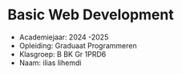 # Basic Web Development

- Academiejaar: 2024 -2025
- Opleiding: Graduaat Programmeren
- Klasgroep: B BK Gr 1PRD6
- Naam: ilias lihemdi

